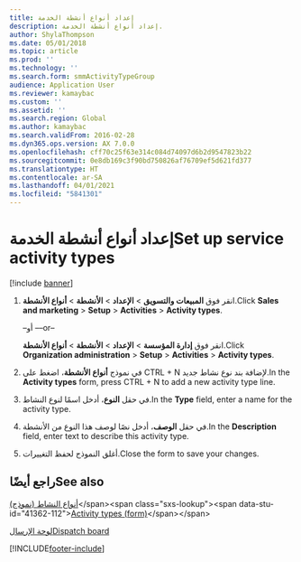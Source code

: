 ```yaml
---
title: إعداد أنواع أنشطة الخدمة
description: إعداد أنواع أنشطة الخدمة.
author: ShylaThompson
ms.date: 05/01/2018
ms.topic: article
ms.prod: ''
ms.technology: ''
ms.search.form: smmActivityTypeGroup
audience: Application User
ms.reviewer: kamaybac
ms.custom: ''
ms.assetid: ''
ms.search.region: Global
ms.author: kamaybac
ms.search.validFrom: 2016-02-28
ms.dyn365.ops.version: AX 7.0.0
ms.openlocfilehash: cff70c25f63e314c084d74097d6b2d9547823b22
ms.sourcegitcommit: 0e8db169c3f90bd750826af76709ef5d621fd377
ms.translationtype: HT
ms.contentlocale: ar-SA
ms.lasthandoff: 04/01/2021
ms.locfileid: "5841301"
---
```

# <a name="set-up-service-activity-types"></a><span data-ttu-id="41362-103">إعداد أنواع أنشطة الخدمة</span><span class="sxs-lookup"><span data-stu-id="41362-103">Set up service activity types</span></span> 

[!include [banner](../includes/banner.md)]


1.  <span data-ttu-id="41362-104">انقر فوق **المبيعات والتسويق** \> **الإعداد** \> **الأنشطة** \> **أنواع الأنشطة**.</span><span class="sxs-lookup"><span data-stu-id="41362-104">Click **Sales and marketing** \> **Setup** \> **Activities** \> **Activity types**.</span></span>
    
    <span data-ttu-id="41362-105">–أو –</span><span class="sxs-lookup"><span data-stu-id="41362-105">–or–</span></span>
    
    <span data-ttu-id="41362-106">انقر فوق **إدارة المؤسسة** \> **الإعداد** \> **الأنشطة** \> **أنواع الأنشطة**.</span><span class="sxs-lookup"><span data-stu-id="41362-106">Click **Organization administration** \> **Setup** \> **Activities** \> **Activity types**.</span></span>

2.  <span data-ttu-id="41362-107">في نموذج **أنواع الأنشطة**، اضغط على CTRL + N لإضافة بند نوع نشاط جديد.</span><span class="sxs-lookup"><span data-stu-id="41362-107">In the **Activity types** form, press CTRL + N to add a new activity type line.</span></span>

3.  <span data-ttu-id="41362-108">في حقل **النوع**، أدخل اسمًا لنوع النشاط.</span><span class="sxs-lookup"><span data-stu-id="41362-108">In the **Type** field, enter a name for the activity type.</span></span>

4.  <span data-ttu-id="41362-109">في حقل **الوصف**، أدخل نصًا لوصف هذا النوع من الأنشطة.</span><span class="sxs-lookup"><span data-stu-id="41362-109">In the **Description** field, enter text to describe this activity type.</span></span>

5.  <span data-ttu-id="41362-110">أغلق النموذج لحفظ التغييرات.</span><span class="sxs-lookup"><span data-stu-id="41362-110">Close the form to save your changes.</span></span>

## <a name="see-also"></a><span data-ttu-id="41362-111">راجع أيضًا</span><span class="sxs-lookup"><span data-stu-id="41362-111">See also</span></span>

<span data-ttu-id="41362-112">[أنواع النشاط (نموذج)](https://technet.microsoft.com/library/aa583718\(v=ax.60\))</span><span class="sxs-lookup"><span data-stu-id="41362-112">[Activity types (form)](https://technet.microsoft.com/library/aa583718\(v=ax.60\))</span></span>

[<span data-ttu-id="41362-113">لوحة الإرسال</span><span class="sxs-lookup"><span data-stu-id="41362-113">Dispatch board</span></span>](dispatch-board.md)

  




[!INCLUDE[footer-include](../../includes/footer-banner.md)]